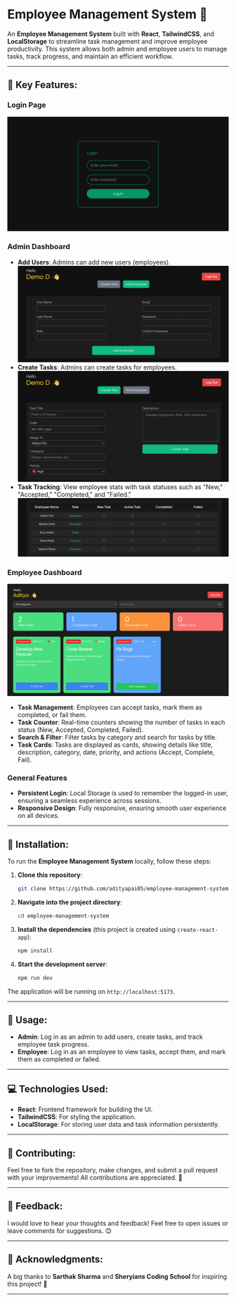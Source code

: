 # Employee Management System 💼

An **Employee Management System** built with **React**, **TailwindCSS**, and **LocalStorage** to streamline task management and improve employee productivity. This system allows both admin and employee users to manage tasks, track progress, and maintain an efficient workflow.

---

## 🌟 **Key Features**:

### Login Page
![Login Page](assets/login_page.png)
### Admin Dashboard
- **Add Users**: Admins can add new users (employees).
![Add User](assets/add_user.png)
- **Create Tasks**: Admins can create tasks for employees.
![Create Task](assets/create_task.png)
- **Task Tracking**: View employee stats with task statuses such as "New," "Accepted," "Completed," and "Failed."
![Employee Stats](assets/emp_stats.png)

### Employee Dashboard
![Employee Dashboard](assets/emp_dashboard.png)
- **Task Management**: Employees can accept tasks, mark them as completed, or fail them.
- **Task Counter**: Real-time counters showing the number of tasks in each status (New, Accepted, Completed, Failed).
- **Search & Filter**: Filter tasks by category and search for tasks by title.
- **Task Cards**: Tasks are displayed as cards, showing details like title, description, category, date, priority, and actions (Accept, Complete, Fail).

### General Features
- **Persistent Login**: Local Storage is used to remember the logged-in user, ensuring a seamless experience across sessions.
- **Responsive Design**: Fully responsive, ensuring smooth user experience on all devices.

---

## 🚀 **Installation**:

To run the **Employee Management System** locally, follow these steps:

1. **Clone this repository**:
   ```bash
   git clone https://github.com/adityapai05/employee-management-system.git
   ```

2. **Navigate into the project directory**:
   ```bash
   cd employee-management-system
   ```

3. **Install the dependencies** (this project is created using `create-react-app`):
   ```bash
   npm install
   ```

4. **Start the development server**:
   ```bash
   npm run dev
   ```

The application will be running on `http://localhost:5173`.

---

## 📝 **Usage**:

- **Admin**: Log in as an admin to add users, create tasks, and track employee task progress.
- **Employee**: Log in as an employee to view tasks, accept them, and mark them as completed or failed.

---

## 💻 **Technologies Used**:
- **React**: Frontend framework for building the UI.
- **TailwindCSS**: For styling the application.
- **LocalStorage**: For storing user data and task information persistently.

---

## 🤝 **Contributing**:

Feel free to fork the repository, make changes, and submit a pull request with your improvements! All contributions are appreciated. 🙌

---

## 💬 **Feedback**:

I would love to hear your thoughts and feedback! Feel free to open issues or leave comments for suggestions. 😊

---

## 🙏 **Acknowledgments**:

A big thanks to **Sarthak Sharma** and **Sheryians Coding School** for inspiring this project! 🙏

---
